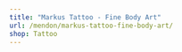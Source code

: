 ```yaml
---
title: "Markus Tattoo - Fine Body Art"
url: /mendon/markus-tattoo-fine-body-art/
shop: Tattoo
---
```

